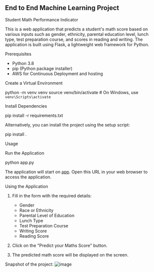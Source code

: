 ## End to End Machine Learning Project

Student Math Performance Indicator

This is a web application that predicts a student's math score based on various inputs such as gender, ethnicity, parental education level, lunch type, test preparation course, and scores in reading and writing. The application is built using Flask, a lightweight web framework for Python.


Prerequisites

- Python 3.8
- pip (Python package installer)
- AWS for Continuous Deployment and hosting

Create a Virtual Environment

python -m venv venv
source venv/bin/activate  # On Windows, use `venv\Scripts\activate`

Install Dependencies

pip install -r requirements.txt

Alternatively, you can install the project using the setup script:

pip install .

Usage

Run the Application

python app.py

The application will start on [app](http://studentmathperformance-env-1.eba-pbmrfk2x.us-east-2.elasticbeanstalk.com/). Open this URL in your web browser to access the application.

Using the Application

1. Fill in the form with the required details:
    - Gender
    - Race or Ethnicity
    - Parental Level of Education
    - Lunch Type
    - Test Preparation Course
    - Writing Score
    - Reading Score

2. Click on the "Predict your Maths Score" button.

3. The predicted math score will be displayed on the screen.

Snapshot of the project:
![image](https://github.com/NDK22/mlproject/assets/121696401/78085c15-3be5-4190-82df-b34a04d357f9)


